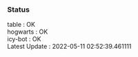 ### Status


table : OK  
hogwarts : OK  
icy-bot : OK  
Latest Update : 2022-05-11 02:52:39.461111
